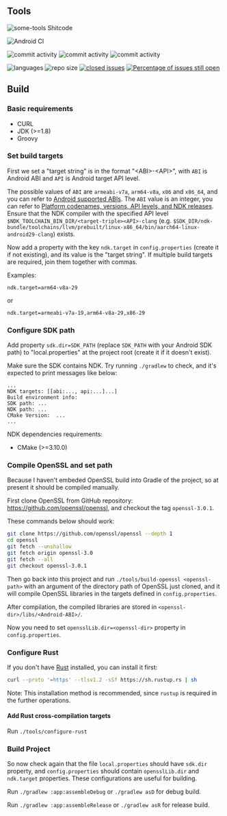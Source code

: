 Tools
----------------
![some-tools Shitcode](https://img.shields.io/static/v1?label=some-tools&message=Shitcode&color=7B5804)

![Android CI](https://github.com/bczhc/some-tools/workflows/Android%20CI/badge.svg)

![commit activity](https://img.shields.io/github/commit-activity/y/bczhc/some-tools?style=flat-square)
![commit activity](https://img.shields.io/github/commit-activity/m/bczhc/some-tools?style=flat-square)
![commit activity](https://img.shields.io/github/commit-activity/w/bczhc/some-tools?style=flat-square)

![languages](https://img.shields.io/github/languages/count/bczhc/some-tools?style=flat-square)
![repo size](https://img.shields.io/github/repo-size/bczhc/some-tools?style=flat-square)
[![closed issues](https://img.shields.io/github/issues-closed-raw/bczhc/some-tools?color=red&style=flat-square)](https://github.com/bczhc/some-tools/issues?q=is%3Aissue+is%3Aclosed)
[![Percentage of issues still open](http://isitmaintained.com/badge/open/bczhc/some-tools.svg)](https://github.com/bczhc/some-tools/issues?q=is%3Aissue+is%3Aopen)


## Build

### Basic requirements

- CURL
- JDK (>=1.8)
- Groovy

### Set build targets

First we set a "target string" is in the format "\<ABI\>-\<API\>", with `ABI` is Android ABI and `API` is Android target API level. 

The possible values of `ABI` are `armeabi-v7a`, `arm64-v8a`, `x86` and `x86_64`, and you can refer to [Android supported ABIs](https://developer.android.com/ndk/guides/abis#sa). The `ABI` value is an integer, you can refer to [Platform codenames, versions, API levels, and NDK releases](https://source.android.com/setup/start/build-numbers#platform-code-names-versions-api-levels-and-ndk-releases). Ensure that the NDK compiler with the specified API level `$NDK_TOOLCHAIN_BIN_DIR/<target-triple><API>-clang` (e.g. `$SDK_DIR/ndk-bundle/toolchains/llvm/prebuilt/linux-x86_64/bin/aarch64-linux-android29-clang`) exists.

Now add a property with the key `ndk.target` in `config.properties` (create it if not existing), and its value is the "target string". If multiple build targets are required, join them together with commas.

Examples:

```properties
ndk.target=arm64-v8a-29
```

or 

```properties
ndk.target=armeabi-v7a-19,arm64-v8a-29,x86-29
```

### Configure SDK path

Add property `sdk.dir=SDK_PATH` (replace `SDK_PATH` with your Android SDK path) to "local.properties" at the project root (create it if it doesn't exist).

Make sure the SDK contains NDK. Try running `./gradlew` to check, and it's expected to print messages like below:

```
...
NDK targets: [[abi:..., api:...]...]
Build environment info:
SDK path: ...
NDK path: ...
CMake Version:  ...
...
```

NDK dependencies requirements:

- CMake (>=3.10.0)

### Compile OpenSSL and set path

Because I haven't embeded OpenSSL build into Gradle of the project, so at present it should be compiled manually.

First clone OpenSSL from GitHub repository: https://github.com/openssl/openssl, and checkout the tag `openssl-3.0.1`.

These commands below should work:

```bash
git clone https://github.com/openssl/openssl --depth 1
cd openssl
git fetch --unshallow
git fetch origin openssl-3.0
git fetch --all
git checkout openssl-3.0.1
```

Then go back into this project and run `./tools/build-openssl <openssl-path>`  with an argument of the directory path of OpenSSL just cloned, and it will compile OpenSSL libraries in the targets defined in `config.properties`.

After compilation, the compiled libraries are stored in `<openssl-dir>/libs/<Android-ABI>/`.

Now you need to set `opensslLib.dir=<openssl-dir>` property in `config.properties`.

### Configure Rust

If you don't have [Rust](https://www.rust-lang.org/learn/get-started) installed, you can install it first:

```bash
curl --proto '=https' --tlsv1.2 -sSf https://sh.rustup.rs | sh
```

Note: This installation method is recommended, since `rustup` is required in the further operations.

#### Add Rust cross-compilation targets

Run `./tools/configure-rust`

### Build Project

So now check again that the file `local.properties` should have `sdk.dir` property, and `config.properties` should contain `opensslLib.dir` and `ndk.target` properties. These configurations are useful for building.

Run `./gradlew :app:assembleDebug` or `./gradlew asD` for debug build.

Run `./gradlew :app:assembleRelease` or `./gradlew asR` for release build.
